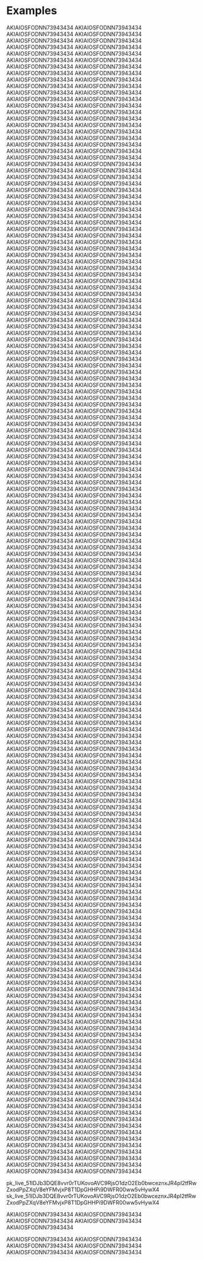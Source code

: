 # Examples

AKIAIOSFODNN73943434
AKIAIOSFODNN73943434
AKIAIOSFODNN73943434
AKIAIOSFODNN73943434
AKIAIOSFODNN73943434
AKIAIOSFODNN73943434
AKIAIOSFODNN73943434
AKIAIOSFODNN73943434
AKIAIOSFODNN73943434
AKIAIOSFODNN73943434
AKIAIOSFODNN73943434
AKIAIOSFODNN73943434
AKIAIOSFODNN73943434
AKIAIOSFODNN73943434
AKIAIOSFODNN73943434
AKIAIOSFODNN73943434
AKIAIOSFODNN73943434
AKIAIOSFODNN73943434
AKIAIOSFODNN73943434
AKIAIOSFODNN73943434
AKIAIOSFODNN73943434
AKIAIOSFODNN73943434
AKIAIOSFODNN73943434
AKIAIOSFODNN73943434
AKIAIOSFODNN73943434
AKIAIOSFODNN73943434
AKIAIOSFODNN73943434
AKIAIOSFODNN73943434
AKIAIOSFODNN73943434
AKIAIOSFODNN73943434
AKIAIOSFODNN73943434
AKIAIOSFODNN73943434
AKIAIOSFODNN73943434
AKIAIOSFODNN73943434
AKIAIOSFODNN73943434
AKIAIOSFODNN73943434
AKIAIOSFODNN73943434
AKIAIOSFODNN73943434
AKIAIOSFODNN73943434
AKIAIOSFODNN73943434
AKIAIOSFODNN73943434
AKIAIOSFODNN73943434
AKIAIOSFODNN73943434
AKIAIOSFODNN73943434
AKIAIOSFODNN73943434
AKIAIOSFODNN73943434
AKIAIOSFODNN73943434
AKIAIOSFODNN73943434
AKIAIOSFODNN73943434
AKIAIOSFODNN73943434
AKIAIOSFODNN73943434
AKIAIOSFODNN73943434
AKIAIOSFODNN73943434
AKIAIOSFODNN73943434
AKIAIOSFODNN73943434
AKIAIOSFODNN73943434
AKIAIOSFODNN73943434
AKIAIOSFODNN73943434
AKIAIOSFODNN73943434
AKIAIOSFODNN73943434
AKIAIOSFODNN73943434
AKIAIOSFODNN73943434
AKIAIOSFODNN73943434
AKIAIOSFODNN73943434
AKIAIOSFODNN73943434
AKIAIOSFODNN73943434
AKIAIOSFODNN73943434
AKIAIOSFODNN73943434
AKIAIOSFODNN73943434
AKIAIOSFODNN73943434
AKIAIOSFODNN73943434
AKIAIOSFODNN73943434
AKIAIOSFODNN73943434
AKIAIOSFODNN73943434
AKIAIOSFODNN73943434
AKIAIOSFODNN73943434
AKIAIOSFODNN73943434
AKIAIOSFODNN73943434
AKIAIOSFODNN73943434
AKIAIOSFODNN73943434
AKIAIOSFODNN73943434
AKIAIOSFODNN73943434
AKIAIOSFODNN73943434
AKIAIOSFODNN73943434
AKIAIOSFODNN73943434
AKIAIOSFODNN73943434
AKIAIOSFODNN73943434
AKIAIOSFODNN73943434
AKIAIOSFODNN73943434
AKIAIOSFODNN73943434
AKIAIOSFODNN73943434
AKIAIOSFODNN73943434
AKIAIOSFODNN73943434
AKIAIOSFODNN73943434
AKIAIOSFODNN73943434
AKIAIOSFODNN73943434
AKIAIOSFODNN73943434
AKIAIOSFODNN73943434
AKIAIOSFODNN73943434
AKIAIOSFODNN73943434
AKIAIOSFODNN73943434
AKIAIOSFODNN73943434
AKIAIOSFODNN73943434
AKIAIOSFODNN73943434
AKIAIOSFODNN73943434
AKIAIOSFODNN73943434
AKIAIOSFODNN73943434
AKIAIOSFODNN73943434
AKIAIOSFODNN73943434
AKIAIOSFODNN73943434
AKIAIOSFODNN73943434
AKIAIOSFODNN73943434
AKIAIOSFODNN73943434
AKIAIOSFODNN73943434
AKIAIOSFODNN73943434
AKIAIOSFODNN73943434
AKIAIOSFODNN73943434
AKIAIOSFODNN73943434
AKIAIOSFODNN73943434
AKIAIOSFODNN73943434
AKIAIOSFODNN73943434
AKIAIOSFODNN73943434
AKIAIOSFODNN73943434
AKIAIOSFODNN73943434
AKIAIOSFODNN73943434
AKIAIOSFODNN73943434
AKIAIOSFODNN73943434
AKIAIOSFODNN73943434
AKIAIOSFODNN73943434
AKIAIOSFODNN73943434
AKIAIOSFODNN73943434
AKIAIOSFODNN73943434
AKIAIOSFODNN73943434
AKIAIOSFODNN73943434
AKIAIOSFODNN73943434
AKIAIOSFODNN73943434
AKIAIOSFODNN73943434
AKIAIOSFODNN73943434
AKIAIOSFODNN73943434
AKIAIOSFODNN73943434
AKIAIOSFODNN73943434
AKIAIOSFODNN73943434
AKIAIOSFODNN73943434
AKIAIOSFODNN73943434
AKIAIOSFODNN73943434
AKIAIOSFODNN73943434
AKIAIOSFODNN73943434
AKIAIOSFODNN73943434
AKIAIOSFODNN73943434
AKIAIOSFODNN73943434
AKIAIOSFODNN73943434
AKIAIOSFODNN73943434
AKIAIOSFODNN73943434
AKIAIOSFODNN73943434
AKIAIOSFODNN73943434
AKIAIOSFODNN73943434
AKIAIOSFODNN73943434
AKIAIOSFODNN73943434
AKIAIOSFODNN73943434
AKIAIOSFODNN73943434
AKIAIOSFODNN73943434
AKIAIOSFODNN73943434
AKIAIOSFODNN73943434
AKIAIOSFODNN73943434
AKIAIOSFODNN73943434
AKIAIOSFODNN73943434
AKIAIOSFODNN73943434
AKIAIOSFODNN73943434
AKIAIOSFODNN73943434
AKIAIOSFODNN73943434
AKIAIOSFODNN73943434
AKIAIOSFODNN73943434
AKIAIOSFODNN73943434
AKIAIOSFODNN73943434
AKIAIOSFODNN73943434
AKIAIOSFODNN73943434
AKIAIOSFODNN73943434
AKIAIOSFODNN73943434
AKIAIOSFODNN73943434
AKIAIOSFODNN73943434
AKIAIOSFODNN73943434
AKIAIOSFODNN73943434
AKIAIOSFODNN73943434
AKIAIOSFODNN73943434
AKIAIOSFODNN73943434
AKIAIOSFODNN73943434
AKIAIOSFODNN73943434
AKIAIOSFODNN73943434
AKIAIOSFODNN73943434
AKIAIOSFODNN73943434
AKIAIOSFODNN73943434
AKIAIOSFODNN73943434
AKIAIOSFODNN73943434
AKIAIOSFODNN73943434
AKIAIOSFODNN73943434
AKIAIOSFODNN73943434
AKIAIOSFODNN73943434
AKIAIOSFODNN73943434
AKIAIOSFODNN73943434
AKIAIOSFODNN73943434
AKIAIOSFODNN73943434
AKIAIOSFODNN73943434
AKIAIOSFODNN73943434
AKIAIOSFODNN73943434
AKIAIOSFODNN73943434
AKIAIOSFODNN73943434
AKIAIOSFODNN73943434
AKIAIOSFODNN73943434
AKIAIOSFODNN73943434
AKIAIOSFODNN73943434
AKIAIOSFODNN73943434
AKIAIOSFODNN73943434
AKIAIOSFODNN73943434
AKIAIOSFODNN73943434
AKIAIOSFODNN73943434
AKIAIOSFODNN73943434
AKIAIOSFODNN73943434
AKIAIOSFODNN73943434
AKIAIOSFODNN73943434
AKIAIOSFODNN73943434
AKIAIOSFODNN73943434
AKIAIOSFODNN73943434
AKIAIOSFODNN73943434
AKIAIOSFODNN73943434
AKIAIOSFODNN73943434
AKIAIOSFODNN73943434
AKIAIOSFODNN73943434
AKIAIOSFODNN73943434
AKIAIOSFODNN73943434
AKIAIOSFODNN73943434
AKIAIOSFODNN73943434
AKIAIOSFODNN73943434
AKIAIOSFODNN73943434
AKIAIOSFODNN73943434
AKIAIOSFODNN73943434
AKIAIOSFODNN73943434
AKIAIOSFODNN73943434
AKIAIOSFODNN73943434
AKIAIOSFODNN73943434
AKIAIOSFODNN73943434
AKIAIOSFODNN73943434
AKIAIOSFODNN73943434
AKIAIOSFODNN73943434
AKIAIOSFODNN73943434
AKIAIOSFODNN73943434
AKIAIOSFODNN73943434
AKIAIOSFODNN73943434
AKIAIOSFODNN73943434
AKIAIOSFODNN73943434
AKIAIOSFODNN73943434
AKIAIOSFODNN73943434
AKIAIOSFODNN73943434
AKIAIOSFODNN73943434
AKIAIOSFODNN73943434
AKIAIOSFODNN73943434
AKIAIOSFODNN73943434
AKIAIOSFODNN73943434
AKIAIOSFODNN73943434
AKIAIOSFODNN73943434
AKIAIOSFODNN73943434
AKIAIOSFODNN73943434
AKIAIOSFODNN73943434
AKIAIOSFODNN73943434
AKIAIOSFODNN73943434
AKIAIOSFODNN73943434
AKIAIOSFODNN73943434
AKIAIOSFODNN73943434
AKIAIOSFODNN73943434
AKIAIOSFODNN73943434
AKIAIOSFODNN73943434
AKIAIOSFODNN73943434
AKIAIOSFODNN73943434
AKIAIOSFODNN73943434
AKIAIOSFODNN73943434
AKIAIOSFODNN73943434
AKIAIOSFODNN73943434
AKIAIOSFODNN73943434
AKIAIOSFODNN73943434
AKIAIOSFODNN73943434
AKIAIOSFODNN73943434
AKIAIOSFODNN73943434
AKIAIOSFODNN73943434
AKIAIOSFODNN73943434
AKIAIOSFODNN73943434
AKIAIOSFODNN73943434
AKIAIOSFODNN73943434
AKIAIOSFODNN73943434
AKIAIOSFODNN73943434
AKIAIOSFODNN73943434
AKIAIOSFODNN73943434
AKIAIOSFODNN73943434
AKIAIOSFODNN73943434
AKIAIOSFODNN73943434
AKIAIOSFODNN73943434
AKIAIOSFODNN73943434
AKIAIOSFODNN73943434
AKIAIOSFODNN73943434
AKIAIOSFODNN73943434
AKIAIOSFODNN73943434
AKIAIOSFODNN73943434
AKIAIOSFODNN73943434
AKIAIOSFODNN73943434
AKIAIOSFODNN73943434
AKIAIOSFODNN73943434
AKIAIOSFODNN73943434
AKIAIOSFODNN73943434
AKIAIOSFODNN73943434
AKIAIOSFODNN73943434
AKIAIOSFODNN73943434
AKIAIOSFODNN73943434
AKIAIOSFODNN73943434
AKIAIOSFODNN73943434
AKIAIOSFODNN73943434
AKIAIOSFODNN73943434
AKIAIOSFODNN73943434
AKIAIOSFODNN73943434
AKIAIOSFODNN73943434
AKIAIOSFODNN73943434
AKIAIOSFODNN73943434
AKIAIOSFODNN73943434
AKIAIOSFODNN73943434
AKIAIOSFODNN73943434
AKIAIOSFODNN73943434
AKIAIOSFODNN73943434
AKIAIOSFODNN73943434
AKIAIOSFODNN73943434
AKIAIOSFODNN73943434
AKIAIOSFODNN73943434
AKIAIOSFODNN73943434
AKIAIOSFODNN73943434
AKIAIOSFODNN73943434
AKIAIOSFODNN73943434
AKIAIOSFODNN73943434
AKIAIOSFODNN73943434
AKIAIOSFODNN73943434
AKIAIOSFODNN73943434
AKIAIOSFODNN73943434
AKIAIOSFODNN73943434
AKIAIOSFODNN73943434
AKIAIOSFODNN73943434
AKIAIOSFODNN73943434
AKIAIOSFODNN73943434
AKIAIOSFODNN73943434
AKIAIOSFODNN73943434
AKIAIOSFODNN73943434
AKIAIOSFODNN73943434
AKIAIOSFODNN73943434
AKIAIOSFODNN73943434
AKIAIOSFODNN73943434
AKIAIOSFODNN73943434
AKIAIOSFODNN73943434
AKIAIOSFODNN73943434
AKIAIOSFODNN73943434
AKIAIOSFODNN73943434

pk_live_51IDJb3DQE8vvr0rTUKovoAVC9RjsO1dzO2Eb0bwceznxJR4pI2tfRwZxodPpZXqV8eYFMvjxP8T1DpGHHPi9DWFR00ww5vHywX4
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

AKIAIOSFODNN73943434
AKIAIOSFODNN73943434
AKIAIOSFODNN73943434
AKIAIOSFODNN73943434
AKIAIOSFODNN73943434

AKIAIOSFODNN73943434
AKIAIOSFODNN73943434
AKIAIOSFODNN73943434
AKIAIOSFODNN73943434
AKIAIOSFODNN73943434
AKIAIOSFODNN73943434
